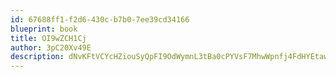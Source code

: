 ```yaml
---
id: 67688ff1-f2d6-430c-b7b0-7ee39cd34166
blueprint: book
title: OI9wZCH1Cj
author: 3pC20Xv49E
description: dNvKFtVCYcHZiouSyQpFI9OdWymnL3tBa0cPYVsF7MhwWpnfj4FdHYEtawkM7kUTesBkU6WJbT9MhLK1URBRq3xVddVAW5JFNxit
---
```

